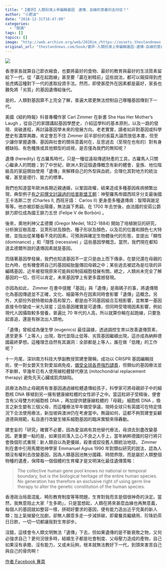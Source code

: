 ```yaml
---
title: "【書評】人類扮演上帝編輯基因　遺傳、血緣的意義何去何從？"
author: "小肥波"
date: "2018-12-31T16:47:00"
categories:
  - "閱讀"
tags: []
topics: []
image: "http://web.archive.org/web/2020im_/https://assets.thestandnews.com/media/photos/carl_Yf4vT.png"
original_url: "thestandnews.com/book/書評-人類扮演上帝編輯基因-遺傳-血緣的意義何去何從"
---
```

![](http://web.archive.org/web/2020im_/https://assets.thestandnews.com/media/photos/carl_Yf4vT.png)

香港家長就算自己節衣縮食，也要將最好的食物、最好的教育與最好的生活質素留給下一代，從「贏在起跑線」甚至要「贏在射精前」這些說法，都可以窺探得到虎爸虎媽這種對下一代的進取投資手法。然而，即使甚麼外在因素都是最好，家長也難免將「劣質」的基因遺傳給後代。

是的，人類對基因算不上完全了解，普遍大眾更無法控制自己哪種基因傳到下一代。

美國《紐約時報》科普專欄作家 Carl Zimmer 在新書 She Has Her Mother’s Laugh ，從自己的家譜講起基因學歷史，介紹這學科的基本原則，以及一路的發現、突破進程，再討論基因學未來的發展方向。老老實實，讀者如非對基因或科學歷史有濃厚興趣，肯定會忍不住 Zimmer 前半部份的長篇大論而放低本書，但至少讓你掌握遺傳、基因與社會的關係意義何在，反思過去（至現在也有的）對有身體缺陷、有色種族或其他類型的歧視，是否僅為我們的無知呢？

遺傳 (heredity) 在古羅馬時代，只是一種從遠祖傳遞財產的工具，古羅馬人只關心繼承人的問題；到了中世紀，歐洲人對這個遺傳概念有新的體會，皇族、地位階級高的家庭開始使用「遺傳」來解釋自己的外型與血統，合理化其對地方的統治權，甚至是德行、能力的標準。

我們也知道當年歐洲長期近親通婚，以鞏固政權，結果造成多種基因疾病頻繁出現，典型例子[有之前撰文討論過的哈普斯堡王朝](../../cosmos/%E4%BA%82%E5%80%AB-%E7%9A%84%E5%9F%BA%E5%9B%A0/)：神聖羅馬帝國西班牙分支最後國王卡洛斯二世 (Charles II, 西班牙語： Carlos II) 更身患多種遺傳病：智障與跛足等等。他亦被診斷出陽痿，無法誕下男嗣。在 1700 年去世後，由法國的安茹公爵腓力即位成為國王腓力五世 (Felipe V de Borbón) 。

後來，奧地利神父孟德爾 (Gregor Medel, 1822-1884) 開始了培植豌豆的研究，分析豌豆樹高度、豆莢形狀及顏色、種子形狀及顏色，以及花的位置和顏色七大特徵，並指出從某種看不見的因素，可預測與確定生物體後代的形態，並提出「顯性 (dominance) 」和「隱性 (recessive) 」這些基因學概念。當然，我們現在都知道孟德爾所說的遺傳因素就是基因。

而隨著基因學發展，我們也知道基因不一定只是由上而下傳承，在嬰兒還在母親的肚內時，也有機會將自己的基因經胎盤傳回母親之中；某些過去被認為是垃圾的非編碼基因，近年被發現原來可能與抑制癌細胞發展有關。總之，人類尚未完全了解基因的一切，但可以肯定，未來基因學上有更多震撼發現。

亦因為如此， Zimmer 在書中提醒「基因」與「遺傳」是兩碼子的事，將遺傳簡化為基因傳遞並不正確，文化、細菌等外在因素同時會影響「遺傳」這概念。另外，大部份外貌特徵如身高和智力，都是由不同基因組合互相影響，並無單一基因直接令你變成一米九球星；這些基因確實是可遺傳，但同時受環境因素影響，例如現代人因攝取較多營養，普遍比 70 年代的人高，所以就算你輸在起跑線，只要急起直追，還是有辦法出人頭地。

「遺傳」曾經成為優生學 (eugenics) 最佳論據，透過調控生育以改善遺傳質素，達至更多「上等人」出現，取代並阻止低等、劣質基因繼續出現，這亦成為納粹德國最終夢想。這種理念自然有其漏洞：全部都是上等人，誰在做「低賤」的工作呢？

十一月尾，深圳南方科技大學副教授賀建奎聲稱，成功以 CRISPR 基因編輯技術，使一對女嬰天生對愛滋病免疫，[備受全球各界強烈譴責](../../china/%E4%B8%AD%E5%9C%8B%E7%A7%91%E5%AD%B8%E5%AE%B6%E8%81%B2%E7%A8%B1%E5%85%A8%E7%90%83%E9%A6%96%E4%BE%8B-%E5%9F%BA%E5%9B%A0%E6%94%B9%E9%80%A0-%E5%AC%B0%E5%85%92%E4%B8%AD%E5%9C%8B%E8%AA%95%E7%94%9F-%E7%A7%91%E5%AD%B8%E5%AE%B6%E8%81%AF%E7%BD%B2%E5%BC%B7%E7%83%88%E8%AD%B4%E8%B2%AC/)，但類似的基因療法並不新鮮，早幾年已有人使用線粒體替代療法 (mitochondrial replacement therapy) 避免先天心臟或肌肉缺陷。

該療法為防止母親將有害基因通過線粒體遺傳給孩子，科學家可將母親卵子中的細胞核 DNA 移植到另一擁有健康線粒體的女性卵子之中。當這粒卵子受精後，便會含有父母雙方的細胞核 DNA ，再加提供健康線粒體的「母親」 細胞核 DNA ，換言之新生嬰有三個父母，而這種療法早年備受爭議，現時全球只有英國可在特定情況下合法使用療法，新加坡與澳洲仍在考慮當中。無論如何，這都不夠賀建奎妄顧道德與規範，私自進行改變生殖系細胞基因的臨床實驗來得轟動。

建奎妄的「研究」確實不必要，因為愛滋病有其他替代療法，毋須去到盡改變基因。更重要一點的是，如果技術落入立心不良之人手上，當年納粹德國的惡行將只會換個形式重現：新人類自以為更優越，殺害或奴役舊人類統治地球。 Zimmer  則在書中引用馬爾他神學家 Emmanuel Agius 1990 年對類似研究的說法，認為人類沒有權利去改變基因，因為人類基因池無分國藉、時間界限，而是屬於人類整個物種的遺產，保障每一個個體的生育權才是文明演化最佳遺傳策略：

> The collective human gene pool knows no national or temporal boundary, but is the biological heritage of the entire human species. No generation has therefore an exclusive right of using germ line therapy to alter the genetic constitution of the human species.

香港政治局面混亂、畸形教育制度等等問題，生育對我而言是個很神奇的決定。當然，我無意阻止大家「生多啲」，只是當想起，人類在將來甚麼血緣也再無意義，每個人的基因就如整容一樣，拼砌好要求的基因，便有能力造出近乎完美的新人類；加上氣候變化加劇，卻無人願意多走一步減排碳，即棄餐具繼續用、珍珠奶茶日日飲，一切一切都讓我對生育卻步。

沒錯，這樣會令人類文明無法「遺傳」下去，但如果遺傳的是不斷衰敗之物，又何必強求自己？更何況很多時，結婚生子都是社會制度、父母壓力造成的產物，自己如果沒有承擔、沒有能力，又或未玩夠，根本就無法教好下一代，到頭來害苦自己與自己的骨肉啊！

[作者 Facebook 專頁](http://web.archive.org/web/20211229132603/https://www.facebook.com/siufeiball/)